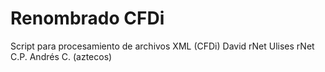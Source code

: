 # Renombrado CFDi
Script para procesamiento de archivos XML (CFDi)
David rNet
Ulises rNet
C.P. Andrés C. (aztecos)